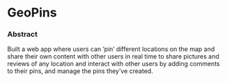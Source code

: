 # GeoPins

### Abstract
Built a web app where users can ’pin’ different locations on the map and share their own content with other users in real time to share pictures and reviews of any location and interact with other users by adding comments to their pins, and manage the pins they’ve created.